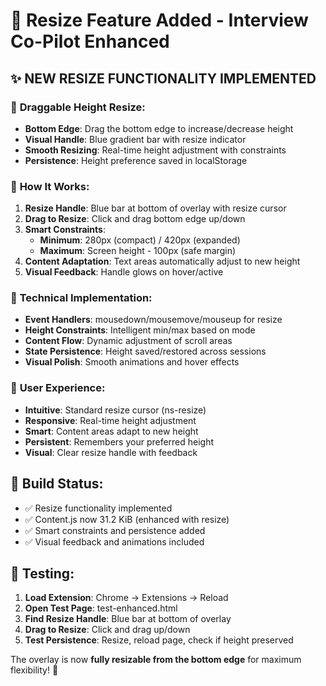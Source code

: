 # 🔄 Resize Feature Added - Interview Co-Pilot Enhanced

## ✨ **NEW RESIZE FUNCTIONALITY IMPLEMENTED**

### 📏 **Draggable Height Resize:**

- **Bottom Edge**: Drag the bottom edge to increase/decrease height
- **Visual Handle**: Blue gradient bar with resize indicator
- **Smooth Resizing**: Real-time height adjustment with constraints
- **Persistence**: Height preference saved in localStorage

### 🎯 **How It Works:**

1. **Resize Handle**: Blue bar at bottom of overlay with resize cursor
2. **Drag to Resize**: Click and drag bottom edge up/down
3. **Smart Constraints**:
   - **Minimum**: 280px (compact) / 420px (expanded)
   - **Maximum**: Screen height - 100px (safe margin)
4. **Content Adaptation**: Text areas automatically adjust to new height
5. **Visual Feedback**: Handle glows on hover/active

### 🔧 **Technical Implementation:**

- **Event Handlers**: mousedown/mousemove/mouseup for resize
- **Height Constraints**: Intelligent min/max based on mode
- **Content Flow**: Dynamic adjustment of scroll areas
- **State Persistence**: Height saved/restored across sessions
- **Visual Polish**: Smooth animations and hover effects

### 📱 **User Experience:**

- **Intuitive**: Standard resize cursor (ns-resize)
- **Responsive**: Real-time height adjustment
- **Smart**: Content areas adapt to new height
- **Persistent**: Remembers your preferred height
- **Visual**: Clear resize handle with feedback

## 🚀 **Build Status:**

- ✅ Resize functionality implemented
- ✅ Content.js now 31.2 KiB (enhanced with resize)
- ✅ Smart constraints and persistence added
- ✅ Visual feedback and animations included

## 🧪 **Testing:**

1. **Load Extension**: Chrome → Extensions → Reload
2. **Open Test Page**: test-enhanced.html
3. **Find Resize Handle**: Blue bar at bottom of overlay
4. **Drag to Resize**: Click and drag up/down
5. **Test Persistence**: Resize, reload page, check if height preserved

The overlay is now **fully resizable from the bottom edge** for maximum flexibility! 🎉
